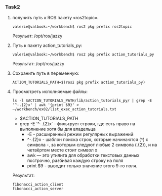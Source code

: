 ### Task2

1. получить путь к ROS пакету «ros2topic».
    ```
    valerie@valbook:~/workbench$ ros2 pkg prefix ros2topic
    ```
    Резульат: /opt/ros/jazzy
    
2. Путь к пакету action_tutorials_py:
    ```
    valerie@valbook:~/workbench$ ros2 pkg prefix action_tutorials_py
    ```
    Результат: /opt/ros/jazzy

3. Сохранить путь в переменную:
    ```
    ACTION_TUTORIALS_PATH=$(ros2 pkg prefix action_tutorials_py)
    ```

4. Просмотреть исполняемые файлы:
    ```
    ls -l $ACTION_TUTORIALS_PATH/lib/action_tutorials_py/ | grep -E '^-.{2}x' | awk '{print $9}' > ~/workbench/ex02/list_exec_action_tutorials.txt
    ```
    - $ACTION_TUTORIALS_PATH
    - grep -E '^-.{2}x' - фильтрует строки, где есть право на выполнение хотя бы для владельца
        - -E - расширенный режим регулярных выражений
        - ^-.{2}x - шаблон поиска строк, которые начинаются (^) с символа -, за которым следуют любые 2 символа (.{2}), и на четвёртом месте стоит символ x
        - awk — это утилита для обработки текстовых данных построчно, разбивая каждую строку на поля
        - print $9 - выводит только значение этого 9-го поля.
    
    Результат: 
    ```
    fibonacci_action_client
    fibonacci_action_server
    ```
